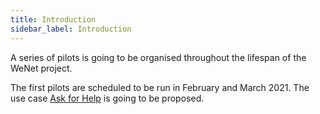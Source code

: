 ```yaml
---
title: Introduction
sidebar_label: Introduction
---
```


A series of pilots is going to be organised throughout the lifespan of the WeNet project.

The first pilots are scheduled to be run in February and March 2021. The use case [Ask for Help](/docs/pilot/pilots/m26) is going to be proposed.
